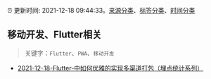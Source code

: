 :alarm_clock: 更新时间: 2021-12-18 09:44:33。[来源分类](../README.md)、[标签分类](../TAGS.md)、[时间分类](../TIMELINE.md)

## 移动开发、Flutter相关


> 关键字：`Flutter`、`PWA`、`移动开发`



- [2021-12-18-Flutter-中如何优雅的实现多渠道打包（埋点统计系列）](https://www.v2ex.com/t/823013) 